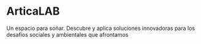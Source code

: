 # ArticaLAB
Un espacio para soñar. Descubre y aplica soluciones innovadoras para los desafíos sociales y ambientales que afrontamos
